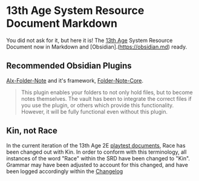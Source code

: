 # 13th Age System Resource Document Markdown
You did not ask for it, but here it is! The [13th Age](https://pelgranepress.com/13th-age/) System Resource Document now in Markdown and [Obsidian].(https://obsidian.md) ready.


## Recommended Obsidian Plugins
[Alx-Folder-Note](https://github.com/aidenlx/alx-folder-note) and it's framework, [Folder-Note-Core](https://github.com/aidenlx/folder-note-core). 
> This plugin enables your folders to not only hold files, but to become notes themselves. The vault has been to integrate the correct files if you use the plugin, or others which provide this functionality. However, it will be fully functional even without this plugin.


## Kin, not Race
In the current iteration of the 13th Age 2E [playtest documents](https://robheinsoo.blogspot.com/2022/08/13th-age-2e-more-info.html), Race has been changed out with Kin. In order to conform with this terminology, all instances of the word "Race" within the SRD have been changed to "Kin". Grammar may have been adjusted to account for this changed, and have been logged accordingly within the [Changelog](SRD-MD_Changelog.md)


